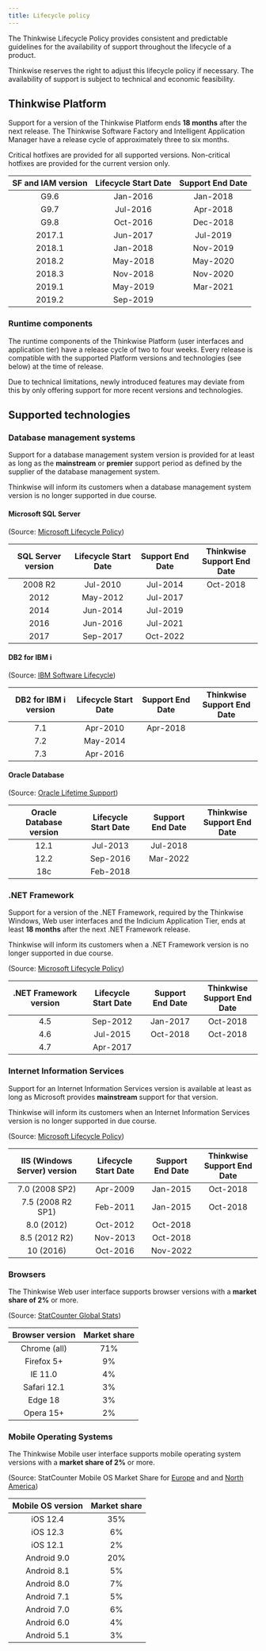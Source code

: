 ```yaml
---
title: Lifecycle policy
---
```


The Thinkwise Lifecycle Policy provides consistent and predictable guidelines for the availability of support throughout the lifecycle of a product.

Thinkwise reserves the right to adjust this lifecycle policy if necessary. The availability of support is subject to technical and economic feasibility.

## Thinkwise Platform

Support for a version of the Thinkwise Platform ends **18 months** after the next release. The Thinkwise Software Factory and Intelligent Application Manager have a release cycle of approximately three to six months.

Critical hotfixes are provided for all supported versions. Non-critical hotfixes are provided for the current version only.

| **SF and IAM version** | **Lifecycle Start Date** | **Support End Date** |
| :--------------------: | :----------------------: | :------------------: |
|          G9.6          |         Jan-2016         |       Jan-2018       |
|          G9.7          |         Jul-2016         |       Apr-2018       |
|          G9.8          |         Oct-2016         |       Dec-2018       |
|         2017.1         |         Jun-2017         |       Jul-2019       |
|         2018.1         |         Jan-2018         |       Nov-2019       |
|         2018.2         |         May-2018         |       May-2020       |
|         2018.3         |         Nov-2018         |       Nov-2020       |
|         2019.1         |         May-2019         |       Mar-2021       |
|         2019.2         |         Sep-2019         |                      |

### Runtime components

The runtime components of the Thinkwise Platform (user interfaces and application tier) have a release cycle of two to four weeks. Every release is compatible with the supported Platform versions and technologies (see below) at the time of release.

Due to technical limitations, newly introduced features may deviate from this by only offering support for more recent versions and technologies.

## Supported technologies

### Database management systems

Support for a database management system version is provided for at least as long as the **mainstream** or **premier** support period as defined by the supplier of the database management system.

Thinkwise will inform its customers when a database management system version is no longer supported in due course.

#### Microsoft SQL Server

(Source: [Microsoft Lifecycle Policy](https://support.microsoft.com/en-us/hub/4095338/microsoft-lifecycle-policy))

| **SQL Server version** | **Lifecycle Start Date** | **Support End Date** | Thinkwise<br>Support End Date |
| :--------------------: | :----------------------: | :------------------: | :---------------------------: |
|        2008 R2         |         Jul-2010         |       Jul-2014       |           Oct-2018            |
|          2012          |         May-2012         |       Jul-2017       |                               |
|          2014          |         Jun-2014         |       Jul-2019       |                               |
|          2016          |         Jun-2016         |       Jul-2021       |                               |
|          2017          |         Sep-2017         |       Oct-2022       |                               |

#### DB2 for IBM i

(Source: [IBM Software Lifecycle](https://www-01.ibm.com/software/support/lifecycleapp/PLCSearch.wss?q=%22ibm+i%22))

| **DB2 for IBM i version** | **Lifecycle Start Date** | **Support End Date** | Thinkwise<br>Support End Date |
| :-----------------------: | :----------------------: | :------------------: | :---------------------------: |
|            7.1            |         Apr-2010         |       Apr-2018       |                               |
|            7.2            |         May-2014         |                      |                               |
|            7.3            |         Apr-2016         |                      |                               |

#### Oracle Database

(Source: [Oracle Lifetime Support](http://www.oracle.com/us/support/library/lsp-tech-chart-069290.pdf))

| **Oracle Database version** | **Lifecycle Start Date** | **Support End Date** | Thinkwise<br>Support End Date |
| :-------------------------: | :----------------------: | :------------------: | :---------------------------: |
|            12.1             |         Jul-2013         |       Jul-2018       |                               |
|            12.2             |         Sep-2016         |       Mar-2022       |                               |
|             18c             |         Feb-2018         |                      |                               |

### .NET Framework

Support for a version of the .NET Framework, required by the Thinkwise Windows, Web user interfaces and the Indicium Application Tier, ends at least **18 months** after the next .NET Framework release.

Thinkwise will inform its customers when a .NET Framework version is no longer supported in due course.

(Source: [Microsoft Lifecycle Policy](https://support.microsoft.com/en-us/hub/4095338/microsoft-lifecycle-policy))

| **.NET Framework version** | **Lifecycle Start Date** | **Support End Date** | Thinkwise<br>Support End Date |
| :------------------------: | :----------------------: | :------------------: | :---------------------------: |
|            4.5             |         Sep-2012         |       Jan-2017       |           Oct-2018            |
|            4.6             |         Jul-2015         |       Oct-2018       |           Oct-2018            |
|            4.7             |         Apr-2017         |                      |                               |

### Internet Information Services

Support for an Internet Information Services version is available at least as long as Microsoft provides **mainstream** support for that version.

Thinkwise will inform its customers when an Internet Information Services version is no longer supported in due course.

(Source: [Microsoft Lifecycle Policy](https://support.microsoft.com/en-us/hub/4095338/microsoft-lifecycle-policy))

| **IIS (Windows Server) version** | **Lifecycle Start Date** | **Support End Date** | Thinkwise<br>Support End Date |
| :------------------------------: | :----------------------: | :------------------: | :---------------------------: |
|          7.0 (2008 SP2)          |         Apr-2009         |       Jan-2015       |           Oct-2018            |
|        7.5 (2008 R2 SP1)         |         Feb-2011         |       Jan-2015       |           Oct-2018            |
|            8.0 (2012)            |         Oct-2012         |       Oct-2018       |                               |
|          8.5 (2012 R2)           |         Nov-2013         |       Oct-2018       |                               |
|            10 (2016)             |         Oct-2016         |       Nov-2022       |                               |

### Browsers

The Thinkwise Web user interface supports browser versions with a **market share of 2%** or more.

(Source: [StatCounter Global Stats](http://gs.statcounter.com/browser-version-partially-combined-market-share/desktop/worldwide/#monthly-201908-201908-bar))

| **Browser version** | **Market share** |
| :-----------------: | :--------------: |
|    Chrome (all)     |       71%        |
|     Firefox 5+      |        9%        |
|       IE 11.0       |        4%        |
|     Safari 12.1     |        3%        |
|       Edge 18       |        3%        |
|      Opera 15+      |        2%        |

### Mobile Operating Systems

The Thinkwise Mobile user interface supports mobile operating system versions with a **market share of 2%** or more.

(Source: StatCounter Mobile OS Market Share for [Europe](http://gs.statcounter.com/os-market-share/mobile-tablet/europe/#monthly-201908-201908-bar) and
and [North America](https://gs.statcounter.com/os-market-share/mobile-tablet/north-america/#monthly-201908-201908-bar))

| **Mobile OS version** | **Market share** |
| :-------------------: | :--------------: |
|       iOS 12.4        |       35%        |
|       iOS 12.3        |        6%        |
|       iOS 12.1        |        2%        |
|      Android 9.0      |       20%        |
|      Android 8.1      |        5%        |
|      Android 8.0      |        7%        |
|      Android 7.1      |        5%        |
|      Android 7.0      |        6%        |
|      Android 6.0      |        4%        |
|      Android 5.1      |        3%        |
